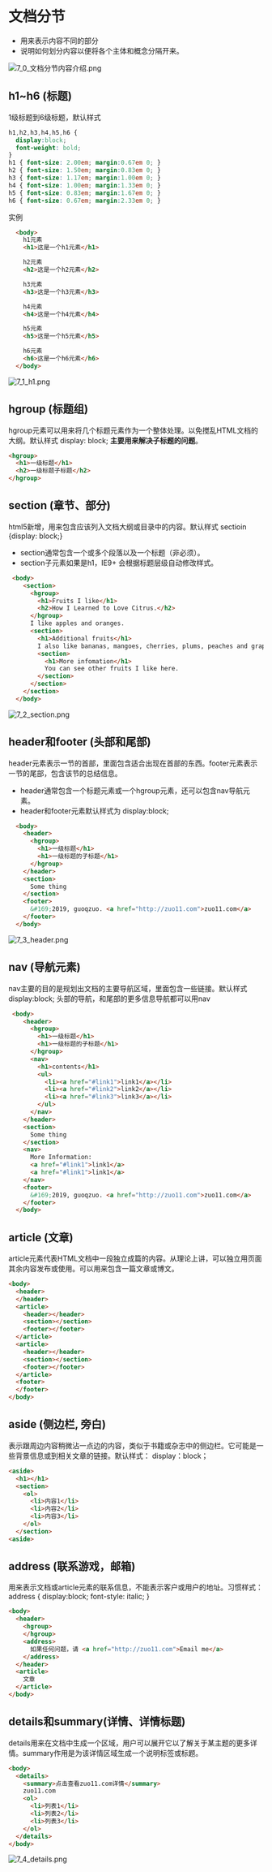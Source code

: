 # 文档分节
- 用来表示内容不同的部分
- 说明如何划分内容以便将各个主体和概念分隔开来。

![7_0_文档分节内容介绍.png](images/7_0_文档分节内容介绍.png)

## h1~h6 (标题)
1级标题到6级标题，默认样式
```css
h1,h2,h3,h4,h5,h6 {
  display:block;
  font-weight: bold;
}
h1 { font-size: 2.00em; margin:0.67em 0; }
h2 { font-size: 1.50em; margin:0.83em 0; }
h3 { font-size: 1.17em; margin:1.00em 0; }
h4 { font-size: 1.00em; margin:1.33em 0; }
h5 { font-size: 0.83em; margin:1.67em 0; }
h6 { font-size: 0.67em; margin:2.33em 0; }
```
实例
```html
  <body>
    h1元素
    <h1>这是一个h1元素</h1>

    h2元素
    <h2>这是一个h2元素</h2>

    h3元素
    <h3>这是一个h3元素</h3>

    h4元素
    <h4>这是一个h4元素</h4>

    h5元素
    <h5>这是一个h5元素</h5>

    h6元素
    <h6>这是一个h6元素</h6>
  </body>
```
![7_1_h1.png](images/7_1_h1.png)

## hgroup (标题组)
hgroup元素可以用来将几个标题元素作为一个整体处理。以免搅乱HTML文档的大纲。默认样式 display: block; **主要用来解决子标题的问题**。
```html
<hgroup>
  <h1>一级标题</h1>
  <h2>一级标题子标题</h2>
</hgroup>
```
## section (章节、部分)
html5新增，用来包含应该列入文档大纲或目录中的内容。默认样式 sectioin {display: block;}
- section通常包含一个或多个段落以及一个标题（非必须）。
- section子元素如果是h1，IE9+ 会根据标题层级自动修改样式。
```html
 <body>
    <section>
      <hgroup>
        <h1>Fruits I like</h1>
        <h2>How I Learned to Love Citrus.</h2>
      </hgroup>
      I like apples and oranges.
      <section>
        <h1>Additional fruits</h1>
        I also like bananas, mangoes, cherries, plums, peaches and grapes.
        <section>
          <h1>More infomation</h1>
          You can see other fruits I like here.
        </section>
      </section>
    </section>
  </body>
```
![7_2_section.png](images/7_2_section.png)

## header和footer (头部和尾部)
header元素表示一节的首部，里面包含适合出现在首部的东西。footer元素表示一节的尾部，包含该节的总结信息。
- header通常包含一个标题元素或一个hgroup元素，还可以包含nav导航元素。
- header和footer元素默认样式为 display:block;
```html
  <body>
    <header>
      <hgroup>
        <h1>一级标题</h1>
        <h1>一级标题的子标题</h1>
      </hgroup>
    </header>
    <section>
      Some thing
    </section>
    <footer>
      &#169;2019, guoqzuo. <a href="http://zuo11.com">zuo11.com</a>
    </footer>
  </body>
```
![7_3_header.png](images/7_3_header.png)

## nav (导航元素)
nav主要的目的是规划出文档的主要导航区域，里面包含一些链接。默认样式 display:block;
头部的导航，和尾部的更多信息导航都可以用nav
```html
 <body>
    <header>
      <hgroup>
        <h1>一级标题</h1>
        <h1>一级标题的子标题</h1>
      </hgroup>
      <nav>
        <h1>contents</h1>
        <ul>
          <li><a href="#link1">link1</a></li>
          <li><a href="#link2">link2</a></li>
          <li><a href="#link3">link3</a></li>
        </ul>
      </nav>
    </header>
    <section>
      Some thing
    </section>
    <nav>
      More Information:
      <a href="#link1">link1</a>
      <a href="#link1">link1</a>
    </nav>
    <footer>
      &#169;2019, guoqzuo. <a href="http://zuo11.com">zuo11.com</a>
    </footer>
  </body>
```
## article (文章)
article元素代表HTML文档中一段独立成篇的内容。从理论上讲，可以独立用页面其余内容发布或使用。可以用来包含一篇文章或博文。
```html
<body>
  <header>
  </header>
  <article>
    <header></header>
    <section></section>
    <footer></footer>
  </article>
  <article>
    <header></header>
    <section></section>
    <footer></footer>
  </article>
  <footer>
  </footer>
</body>
```
## aside (侧边栏, 旁白)
表示跟周边内容稍微沾一点边的内容，类似于书籍或杂志中的侧边栏。它可能是一些背景信息或到相关文章的链接。默认样式： display：block；
```html
<aside>
  <h1></h1>
  <section>
    <ol>
      <li>内容1</li>
      <li>内容2</li>
      <li>内容3</li>
    </ol>
  </section>
<aside>
```
## address (联系游戏，邮箱)
用来表示文档或article元素的联系信息，不能表示客户或用户的地址。习惯样式：address { display:block; font-style: italic; }
```html
<body>
  <header>
    <hgroup>
    </hgroup>
    <address>
      如果任何问题，请 <a href="http://zuo11.com">Email me</a>
    </address>
  </header>
  <article>
    文章
  </article>
</body>
```
## details和summary(详情、详情标题)
details用来在文档中生成一个区域，用户可以展开它以了解关于某主题的更多详情。summary作用是为该详情区域生成一个说明标签或标题。
```html
<body>
  <details>
    <summary>点击查看zuo11.com详情</summary>
    zuo11.com
    <ol>
      <li>列表1</li>
      <li>列表2</li>
      <li>列表3</li>
    </ol>
  </details>
</body>
```
![7_4_details.png](images/7_4_details.png)